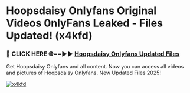 # Hoopsdaisy Onlyfans Original Videos 0nlyFans Leaked - Files Updated! (x4kfd)

<h3>🔴 CLICK HERE 🌐==►► <a href="https://tinyurl.com/ehrbuxhb" rel="nofollow">Hoopsdaisy Onlyfans Updated Files</a></h3>

Get Hoopsdaisy Onlyfans and all content. Now you can access all videos and pictures of Hoopsdaisy Onlyfans. New Updated Files 2025!

[![x4kfd](https://i.imgur.com/lVYEuWS.gif)](https://tinyurl.com/ehrbuxhb)

